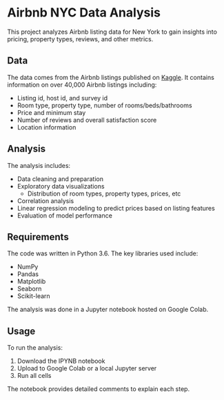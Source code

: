 # Airbnb NYC Data Analysis

This project analyzes Airbnb listing data for New York to gain insights into pricing, property types, reviews, and other metrics.

## Data

The data comes from the Airbnb listings published on [Kaggle](https://www.kaggle.com/dgomonov/new-york-city-airbnb-open-data). It contains information on over 40,000 Airbnb listings including:

- Listing id, host id, and survey id
- Room type, property type, number of rooms/beds/bathrooms
- Price and minimum stay
- Number of reviews and overall satisfaction score
- Location information

## Analysis

The analysis includes:

- Data cleaning and preparation
- Exploratory data visualizations 
    - Distribution of room types, property types, prices, etc
- Correlation analysis
- Linear regression modeling to predict prices based on listing features
- Evaluation of model performance

## Requirements

The code was written in Python 3.6. The key libraries used include:

- NumPy
- Pandas 
- Matplotlib
- Seaborn
- Scikit-learn

The analysis was done in a Jupyter notebook hosted on Google Colab.

## Usage

To run the analysis:

1. Download the IPYNB notebook 
2. Upload to Google Colab or a local Jupyter server
3. Run all cells 

The notebook provides detailed comments to explain each step.
